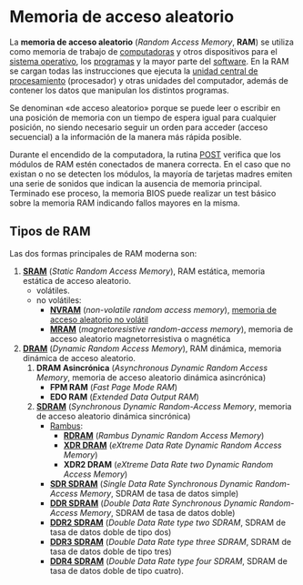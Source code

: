# Memoria de acceso aleatorio

La **memoria de acceso aleatorio** (*Random Access Memory*, **RAM**) se utiliza como memoria de trabajo de [computadoras](https://es.wikipedia.org/wiki/Computadora) y otros dispositivos para el [sistema operativo](https://es.wikipedia.org/wiki/Sistema_operativo), los [programas](https://es.wikipedia.org/wiki/Programa_inform%C3%A1tico) y la mayor parte del [software](https://es.wikipedia.org/wiki/Software). En la RAM se cargan todas las instrucciones que ejecuta la [unidad central de procesamiento](https://es.wikipedia.org/wiki/Unidad_central_de_procesamiento) (procesador) y otras unidades del computador, además de contener los datos que manipulan los distintos programas.

Se denominan «de acceso aleatorio» porque se puede leer o escribir en una posición de memoria con un tiempo de espera igual para cualquier posición, no siendo necesario seguir un orden para acceder (acceso secuencial) a la información de la manera más rápida posible.

Durante el encendido de la computadora, la rutina [POST](https://es.wikipedia.org/wiki/POST) verifica que los módulos de RAM estén conectados de manera correcta. En el caso que no existan o no se detecten los módulos, la mayoría de tarjetas madres emiten una serie de sonidos que indican la ausencia de memoria principal. Terminado ese proceso, la memoria BIOS puede realizar un test básico sobre la memoria RAM indicando fallos mayores en la misma.

## Tipos de RAM

Las dos formas principales de RAM moderna son:

1. [**SRAM**](https://es.wikipedia.org/wiki/SRAM) (*Static Random Access Memory*), RAM estática, memoria estática de acceso aleatorio.
    - volátiles.
    - no volátiles:
        - [**NVRAM**](https://es.wikipedia.org/wiki/NVRAM) (*non-volatile random access memory*), [memoria de acceso aleatorio no volátil](https://es.wikipedia.org/wiki/Memoria_de_acceso_aleatorio_no_vol%C3%A1til)
        - [**MRAM**](https://es.wikipedia.org/wiki/MRAM) (*magnetoresistive random-access memory*), memoria de acceso aleatorio magnetorresistiva o magnética
2. [**DRAM**](https://es.wikipedia.org/wiki/DRAM) (*Dynamic Random Access Memory*), RAM dinámica, memoria dinámica de acceso aleatorio.
    1. **DRAM Asincrónica** (*Asynchronous Dynamic Random Access Memory*, memoria de acceso aleatorio dinámica asincrónica)
        - **FPM RAM** (*Fast Page Mode RAM*)
        - **EDO RAM** (*Extended Data Output RAM*)
    2. [**SDRAM**](https://es.wikipedia.org/wiki/SDRAM) (*Synchronous Dynamic Random-Access Memory*, memoria de acceso aleatorio dinámica sincrónica)
        - [Rambus](https://es.wikipedia.org/wiki/Rambus):
            - [**RDRAM**](https://es.wikipedia.org/wiki/RDRAM) (*Rambus Dynamic Random Access Memory*)
            - [**XDR DRAM**](https://es.wikipedia.org/wiki/XDR_DRAM) (*eXtreme Data Rate Dynamic Random Access Memory*)
            - **XDR2 DRAM** (*eXtreme Data Rate two Dynamic Random Access Memory*)
        - [**SDR SDRAM**](https://es.wikipedia.org/wiki/SDR_SDRAM) (*Single Data Rate Synchronous Dynamic Random-Access Memory*, SDRAM de tasa de datos simple)
        - [**DDR SDRAM**](https://es.wikipedia.org/wiki/DDR_SDRAM) (*Double Data Rate Synchronous Dynamic Random-Access Memory*, SDRAM de tasa de datos doble)
        - [**DDR2 SDRAM**](https://es.wikipedia.org/wiki/DDR2_SDRAM) (*Double Data Rate type two SDRAM*, SDRAM de tasa de datos doble de tipo dos)
        - [**DDR3 SDRAM**](https://es.wikipedia.org/wiki/DDR3_SDRAM) (*Double Data Rate type three SDRAM*, SDRAM de tasa de datos doble de tipo tres)
        - [**DDR4 SDRAM**](https://es.wikipedia.org/wiki/DDR4_SDRAM) (*Double Data Rate type four SDRAM*, SDRAM de tasa de datos doble de tipo cuatro).
